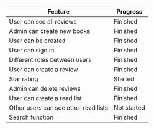 | Feature                              | Progress         |
| ------------------------------------ | ---------------- |
| User can see all reviews             |  Finished        |
| Admin can create new books           |  Finished        |
| User can be created                  |  Finished        |
| User can sign in                     |  Finished        |
| Different roles between users        |  Finished        |
| User can create a review             |  Finished        |
| Star rating                          |  Started         |
| Admin can delete reviews             |  Finished        |
| User can create a read list          |  Finished        |
| Other users can see other read lists |  Not started     |
| Search function                      |  Finished        |

